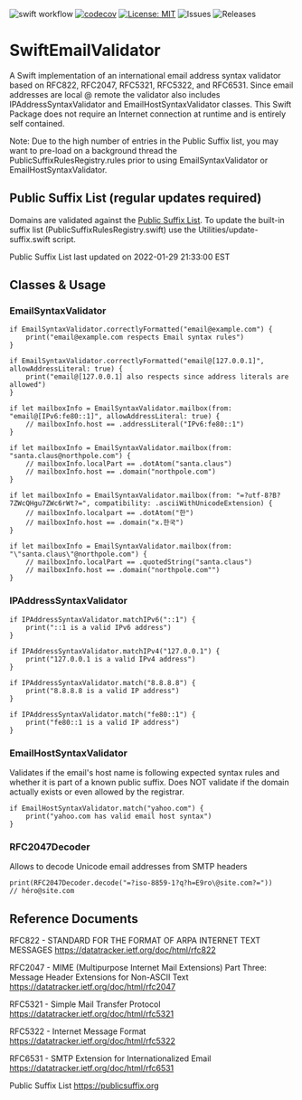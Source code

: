 ![swift workflow](https://github.com/ekscrypto/SwiftEmailValidator/actions/workflows/swift.yml/badge.svg) [![codecov](https://codecov.io/gh/ekscrypto/SwiftEmailValidator/branch/main/graph/badge.svg?token=W9KO1BG8S0)](https://codecov.io/gh/ekscrypto/SwiftEmailValidator) [![License: MIT](https://img.shields.io/badge/License-MIT-yellow.svg)](https://opensource.org/licenses/MIT) ![Issues](https://img.shields.io/github/issues/ekscrypto/SwiftEmailValidator) ![Releases](https://img.shields.io/github/v/release/ekscrypto/SwiftEmailValidator)

# SwiftEmailValidator

A Swift implementation of an international email address syntax validator based on RFC822, RFC2047, RFC5321, RFC5322, and RFC6531. 
Since email addresses are local @ remote the validator also includes IPAddressSyntaxValidator and EmailHostSyntaxValidator classes. 
This Swift Package does not require an Internet connection at runtime and is entirely self contained.

Note: Due to the high number of entries in the Public Suffix list, you may want to pre-load on a background thread the
PublicSuffixRulesRegistry.rules prior to using EmailSyntaxValidator or EmailHostSyntaxValidator.

## Public Suffix List (regular updates required)

Domains are validated against the [Public Suffix List](https://publicsuffix.org). To update the built-in suffix list
(PublicSuffixRulesRegistry.swift) use the Utilities/update-suffix.swift script.

Public Suffix List last updated on 2022-01-29 21:33:00 EST

## Classes & Usage

### EmailSyntaxValidator

    if EmailSyntaxValidator.correctlyFormatted("email@example.com") {
        print("email@example.com respects Email syntax rules")
    }
    
    if EmailSyntaxValidator.correctlyFormatted("email@[127.0.0.1]", allowAddressLiteral: true) {
        print("email@[127.0.0.1] also respects since address literals are allowed")
    }
    
    if let mailboxInfo = EmailSyntaxValidator.mailbox(from: "email@[IPv6:fe80::1]", allowAddressLiteral: true) {
        // mailboxInfo.host == .addressLiteral("IPv6:fe80::1")
    }
    
    if let mailboxInfo = EmailSyntaxValidator.mailbox(from: "santa.claus@northpole.com") {
        // mailboxInfo.localPart == .dotAtom("santa.claus")
        // mailboxInfo.host == .domain("northpole.com")
    }

    if let mailboxInfo = EmailSyntaxValidator.mailbox(from: "=?utf-8?B?7ZWcQHgu7ZWc6rWt?=", compatibility: .asciiWithUnicodeExtension) {
        // mailboxInfo.localpart == .dotAtom("한")
        // mailboxInfo.host == .domain("x.한국")
    }
    
    if let mailboxInfo = EmailSyntaxValidator.mailbox(from: "\"santa.claus\"@northpole.com") {
        // mailboxInfo.localPart == .quotedString("santa.claus")
        // mailboxInfo.host == .domain("northpole.com"")
    }

### IPAddressSyntaxValidator

    if IPAddressSyntaxValidator.matchIPv6("::1") {
        print("::1 is a valid IPv6 address")
    }

    if IPAddressSyntaxValidator.matchIPv4("127.0.0.1") {
        print("127.0.0.1 is a valid IPv4 address")
    }
    
    if IPAddressSyntaxValidator.match("8.8.8.8") {
        print("8.8.8.8 is a valid IP address")
    }
    
    if IPAddressSyntaxValidator.match("fe80::1") {
        print("fe80::1 is a valid IP address")
    }


### EmailHostSyntaxValidator
Validates if the email's host name is following expected syntax rules and whether it is part of a known public suffix. Does NOT validate if the domain actually exists or even allowed by the registrar.

    if EmailHostSyntaxValidator.match("yahoo.com") {
        print("yahoo.com has valid email host syntax")
    }

### RFC2047Decoder
Allows to decode Unicode email addresses from SMTP headers

    print(RFC2047Decoder.decode("=?iso-8859-1?q?h=E9ro\@site.com?=")) 
    // héro@site.com

## Reference Documents

RFC822 - STANDARD FOR THE FORMAT OF ARPA INTERNET TEXT MESSAGES
https://datatracker.ietf.org/doc/html/rfc822

RFC2047 - MIME (Multipurpose Internet Mail Extensions) Part Three: Message Header Extensions for Non-ASCII Text
https://datatracker.ietf.org/doc/html/rfc2047

RFC5321 - Simple Mail Transfer Protocol
https://datatracker.ietf.org/doc/html/rfc5321

RFC5322 - Internet Message Format
https://datatracker.ietf.org/doc/html/rfc5322

RFC6531 - SMTP Extension for Internationalized Email
https://datatracker.ietf.org/doc/html/rfc6531

Public Suffix List
https://publicsuffix.org
